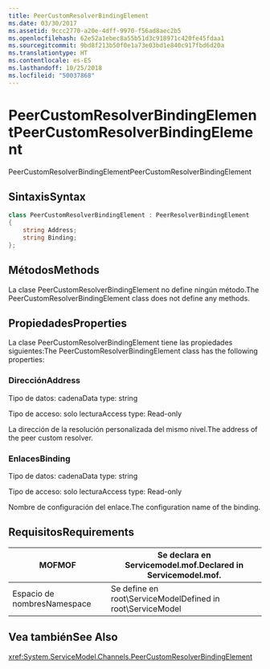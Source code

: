 ```yaml
---
title: PeerCustomResolverBindingElement
ms.date: 03/30/2017
ms.assetid: 9ccc2770-a20e-4dff-9970-f56ad8aec2b5
ms.openlocfilehash: 62e52a1ebec8a55b51d3c918971c420fe45fdaa1
ms.sourcegitcommit: 9bd8f213b50f0e1a73e03bd1e840c917fbd6d20a
ms.translationtype: HT
ms.contentlocale: es-ES
ms.lasthandoff: 10/25/2018
ms.locfileid: "50037868"
---
```

# <a name="peercustomresolverbindingelement"></a><span data-ttu-id="34dc1-102">PeerCustomResolverBindingElement</span><span class="sxs-lookup"><span data-stu-id="34dc1-102">PeerCustomResolverBindingElement</span></span>
<span data-ttu-id="34dc1-103">PeerCustomResolverBindingElement</span><span class="sxs-lookup"><span data-stu-id="34dc1-103">PeerCustomResolverBindingElement</span></span>  
  
## <a name="syntax"></a><span data-ttu-id="34dc1-104">Sintaxis</span><span class="sxs-lookup"><span data-stu-id="34dc1-104">Syntax</span></span>  
```csharp
class PeerCustomResolverBindingElement : PeerResolverBindingElement
{  
    string Address;
    string Binding;
};
```  
  
## <a name="methods"></a><span data-ttu-id="34dc1-105">Métodos</span><span class="sxs-lookup"><span data-stu-id="34dc1-105">Methods</span></span>  
 <span data-ttu-id="34dc1-106">La clase PeerCustomResolverBindingElement no define ningún método.</span><span class="sxs-lookup"><span data-stu-id="34dc1-106">The PeerCustomResolverBindingElement class does not define any methods.</span></span>  
  
## <a name="properties"></a><span data-ttu-id="34dc1-107">Propiedades</span><span class="sxs-lookup"><span data-stu-id="34dc1-107">Properties</span></span>  
 <span data-ttu-id="34dc1-108">La clase PeerCustomResolverBindingElement tiene las propiedades siguientes:</span><span class="sxs-lookup"><span data-stu-id="34dc1-108">The PeerCustomResolverBindingElement class has the following properties:</span></span>  
  
### <a name="address"></a><span data-ttu-id="34dc1-109">Dirección</span><span class="sxs-lookup"><span data-stu-id="34dc1-109">Address</span></span>  
 <span data-ttu-id="34dc1-110">Tipo de datos: cadena</span><span class="sxs-lookup"><span data-stu-id="34dc1-110">Data type: string</span></span>  
  
 <span data-ttu-id="34dc1-111">Tipo de acceso: solo lectura</span><span class="sxs-lookup"><span data-stu-id="34dc1-111">Access type: Read-only</span></span>  
  
 <span data-ttu-id="34dc1-112">La dirección de la resolución personalizada del mismo nivel.</span><span class="sxs-lookup"><span data-stu-id="34dc1-112">The address of the peer custom resolver.</span></span>  
  
### <a name="binding"></a><span data-ttu-id="34dc1-113">Enlaces</span><span class="sxs-lookup"><span data-stu-id="34dc1-113">Binding</span></span>  
 <span data-ttu-id="34dc1-114">Tipo de datos: cadena</span><span class="sxs-lookup"><span data-stu-id="34dc1-114">Data type: string</span></span>  
  
 <span data-ttu-id="34dc1-115">Tipo de acceso: solo lectura</span><span class="sxs-lookup"><span data-stu-id="34dc1-115">Access type: Read-only</span></span>  
  
 <span data-ttu-id="34dc1-116">Nombre de configuración del enlace.</span><span class="sxs-lookup"><span data-stu-id="34dc1-116">The configuration name of the binding.</span></span>  
  
## <a name="requirements"></a><span data-ttu-id="34dc1-117">Requisitos</span><span class="sxs-lookup"><span data-stu-id="34dc1-117">Requirements</span></span>  
  
|<span data-ttu-id="34dc1-118">MOF</span><span class="sxs-lookup"><span data-stu-id="34dc1-118">MOF</span></span>|<span data-ttu-id="34dc1-119">Se declara en Servicemodel.mof.</span><span class="sxs-lookup"><span data-stu-id="34dc1-119">Declared in Servicemodel.mof.</span></span>|  
|---------|-----------------------------------|  
|<span data-ttu-id="34dc1-120">Espacio de nombres</span><span class="sxs-lookup"><span data-stu-id="34dc1-120">Namespace</span></span>|<span data-ttu-id="34dc1-121">Se define en root\ServiceModel</span><span class="sxs-lookup"><span data-stu-id="34dc1-121">Defined in root\ServiceModel</span></span>|  
  
## <a name="see-also"></a><span data-ttu-id="34dc1-122">Vea también</span><span class="sxs-lookup"><span data-stu-id="34dc1-122">See Also</span></span>  
 <xref:System.ServiceModel.Channels.PeerCustomResolverBindingElement>
